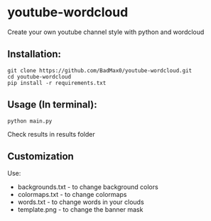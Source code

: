 # youtube-wordcloud
Create your own youtube channel style with python and wordcloud

Installation:
-------------

```
git clone https://github.com/BadMax0/youtube-wordcloud.git
cd youtube-wordcloud
pip install -r requirements.txt
```

Usage (In terminal):
------

```
python main.py
```
Check results in results folder

Customization
-------------
Use:
* backgrounds.txt - to change background colors
* colormaps.txt - to change colormaps
* words.txt - to change words in your clouds
* template.png - to change the banner mask
